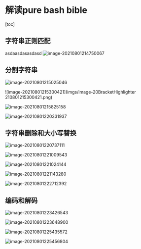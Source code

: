 # 解读pure bash bible

[toc]

## 字符串正则匹配
asdaasdasasdasd
![image-20210801214750067](imgs/image-20210801214750067.png)

## 分割字符串

![image-20210801215025046](imgs/image-20210801215025046.png)

![image-20210801215300421](imgs/image-20BracketHighlighter 210801215300421.png)

![image-20210801215825158](imgs/image-20210801215825158.png)

![image-20210801220331937](imgs/image-20210801220331937.png)

## 字符串删除和大小写替换

![image-20210801220737111](imgs/image-20210801220737111.png)

![image-20210801221009543](imgs/image-20210801221009543.png)

![image-20210801221024144](imgs/image-20210801221024144.png)

![image-20210801221143280](imgs/image-20210801221143280.png)

![image-20210801222712392](imgs/image-20210801222712392.png)

## 编码和解码

![image-20210801223426543](imgs/image-20210801223426543.png)

![image-20210801223648900](imgs/image-20210801223648900.png)

![image-20210801225435572](imgs/image-20210801225435572.png)

![image-20210801225456804](imgs/image-20210801225456804.png)

